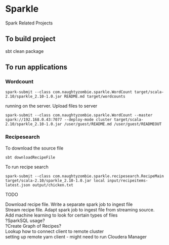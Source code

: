 # Sparkle
Spark Related Projects

## To build project

   sbt clean package
   
## To run applications

### Wordcount

    spark-submit --class com.naughtyzombie.sparkle.WordCount target/scala-2.10/sparkle_2.10-1.0.jar README.md target/wordcounts
    
running on the server. Upload files to server
    
    spark-submit --class com.naughtyzombie.sparkle.WordCount --master spark://192.168.0.43:7077 --deploy-mode cluster target/scala-2.10/sparkle_2.10-1.0.jar /user/guest/README.md /user/guest/READMEOUT
    
### Recipesearch

To download the source file

    sbt downloadRecipeFile
    
To run recipe search

    spark-submit --class com.naughtyzombie.sparkle.recipesearch.RecipeMain target/scala-2.10/sparkle_2.10-1.0.jar local input/recipeitems-latest.json output/chicken.txt


TODO  

Download recipe file. Write a separate spark job to ingest file  
Stream recipe file. Adapt spark job to ingest file from streaming source.  
Add machine learning to look for certain types of files  
?SparkSQL usage?  
?Create Graph of Recipes?  
Lookup how to connect client to remote cluster    
setting up remote yarn client - might need to run Cloudera Manager    
